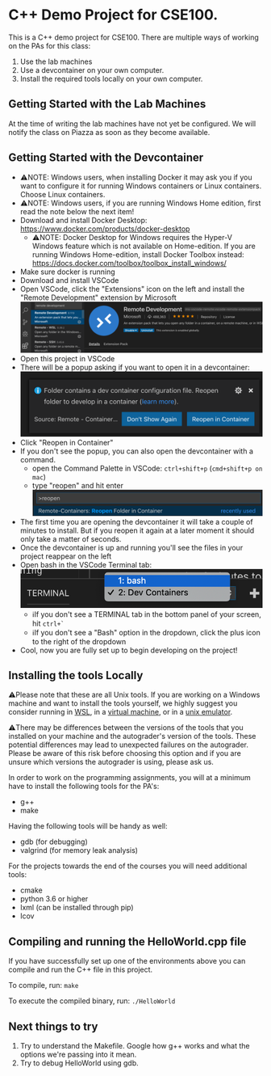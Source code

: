 # C++ Demo Project for CSE100.
This is a C++ demo project for CSE100. There are multiple ways of working on the PAs for this class: 
1. Use the lab machines
2. Use a devcontainer on your own computer.
3. Install the required tools locally on your own computer.

## Getting Started with the Lab Machines
At the time of writing the lab machines have not yet be configured. We will notify the class on Piazza as soon as they become available.

## Getting Started with the Devcontainer
- ⚠️NOTE: Windows users, when installing Docker it may ask you if you want to configure it for running Windows containers or Linux containers. Choose Linux containers.
- ⚠️NOTE: Windows users, if you are running Windows Home edition, first read the note below the next item!
- Download and install Docker Desktop: https://www.docker.com/products/docker-desktop
  - ⚠️NOTE: Docker Desktop for Windows requires the Hyper-V Windows feature which is not available on Home-edition. If you are running Windows Home-edition, install Docker Toolbox instead: https://docs.docker.com/toolbox/toolbox_install_windows/
- Make sure docker is running
- Download and install VSCode
- Open VSCode, click the "Extensions" icon on the left and install the "Remote Development" extension by Microsoft
![Remote Development Extension](images/install-remote-development-extension.png "Remote Development Extension") 
- Open this project in VSCode
- There will be a popup asking if you want to open it in a devcontainer:
![Devcontainer Popup](images/reopen-in-container-popup.png "Devcontainer Popup")
- Click "Reopen in Container"
- If you don't see the popup, you can also open the devcontainer with a command. 
  - open the Command Palette in VSCode: `ctrl+shift+p` (`cmd+shift+p on mac`)
  - type "reopen" and hit enter
  ![Devcontainer Command](images/reopen-in-container-command.png "Devcontainer Command")
- The first time you are opening the devcontainer it will take a couple of minutes to install. But if you reopen it again at a later moment it should only take a matter of seconds.
- Once the devcontainer is up and running you'll see the files in your project reappear on the left
- Open bash in the VSCode Terminal tab:
![Bash](images/bash.png "Bash")
  - ℹ️If you don't see a TERMINAL tab in the bottom panel of your screen, hit ``ctrl+` ``
  - ℹ️If you don't see a "Bash" option in the dropdown, click the plus icon to the right of the dropdown
- Cool, now you are fully set up to begin developing on the project!

## Installing the tools Locally
⚠️Please note that these are all Unix tools. If you are working on a Windows machine and want to install the tools yourself, we highly suggest you consider running in [WSL](https://docs.microsoft.com/en-us/windows/wsl/wsl2-install), in a [virtual machine](https://www.virtualbox.org/), or in a [unix emulator](https://docs.google.com/document/d/168KMBkCWROS8ohcwlNFwZOLXpyXFvBjeQQUEwXxuJRk/edit?usp=sharing).

⚠️There may be differences between the versions of the tools that you installed on your machine and the autograder's version of the tools. These potential differences may lead to unexpected failures on the autograder. Please be aware of this risk before choosing this option and if you are unsure which versions the autograder is using, please ask us.

In order to work on the programming assignments, you will at a minimum have to install the following tools for the PA's:
- g++
- make

Having the following tools will be handy as well:
- gdb (for debugging)
- valgrind (for memory leak analysis)

For the projects towards the end of the courses you will need additional tools:
- cmake
- python 3.6 or higher
- lxml (can be installed through pip)
- lcov

## Compiling and running the HelloWorld.cpp file
If you have successfully set up one of the environments above you can compile and run the C++ file in this project.

To compile, run: `make`

To execute the compiled binary, run: `./HelloWorld`

## Next things to try
1. Try to understand the Makefile. Google how g++ works and what the options we're passing into it mean.
2. Try to debug HelloWorld using gdb.
